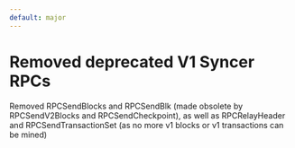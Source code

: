 ```yaml
---
default: major
---
```


# Removed deprecated V1 Syncer RPCs

Removed RPCSendBlocks and RPCSendBlk (made obsolete by RPCSendV2Blocks and RPCSendCheckpoint), as well as RPCRelayHeader and RPCSendTransactionSet (as no more v1 blocks or v1 transactions can be mined)